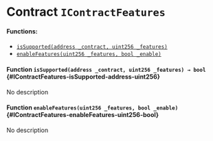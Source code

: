 # Contract `IContractFeatures`



#### Functions:
- [`isSupported(address _contract, uint256 _features)`](#IContractFeatures-isSupported-address-uint256)
- [`enableFeatures(uint256 _features, bool _enable)`](#IContractFeatures-enableFeatures-uint256-bool)


#### Function `isSupported(address _contract, uint256 _features) → bool` {#IContractFeatures-isSupported-address-uint256}
No description
#### Function `enableFeatures(uint256 _features, bool _enable)` {#IContractFeatures-enableFeatures-uint256-bool}
No description

